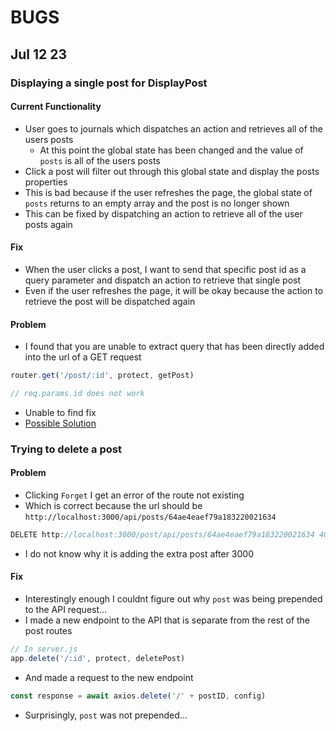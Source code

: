 # BUGS

## Jul 12 23

### Displaying a single post for DisplayPost
#### Current Functionality
- User goes to journals which dispatches an action and retrieves all of the users posts
    - At this point the global state has been changed and the value of `posts` is all of the users posts
- Click a post will filter out through this global state and display the posts properties
- This is bad because if the user refreshes the page, the global state of `posts` returns to an empty array and the post is no longer shown
- This can be fixed by dispatching an action to retrieve all of the user posts again

#### Fix
- When the user clicks a post, I want to send that specific post id as a query parameter and dispatch an action to retrieve that single post
- Even if the user refreshes the page, it will be okay because the action to retrieve the post will be dispatched again

#### Problem
- I found that you are unable to extract query that has been directly added into the url of a GET request
```js
router.get('/post/:id', protect, getPost)

// req.params.id does not work
```
- Unable to find fix
- [Possible Solution](https://stackoverflow.com/questions/48261227/use-axios-get-with-params-and-config-together)

### Trying to delete a post
#### Problem
- Clicking `Forget` I get an error of the route not existing
- Which is correct because the url should be `http://localhost:3000/api/posts/64ae4eaef79a183220021634`
```js
DELETE http://localhost:3000/post/api/posts/64ae4eaef79a183220021634 404 (Not Found)
```
- I do not know why it is adding the extra post after 3000

#### Fix
- Interestingly enough I couldnt figure out why `post` was being prepended to the API request...
- I made a new endpoint to the API that is separate from the rest of the post routes

```js
// In server.js
app.delete('/:id', protect, deletePost)

```
- And made a request to the new endpoint
```js 
const response = await axios.delete('/' + postID, config)
```

- Surprisingly, `post` was not prepended...